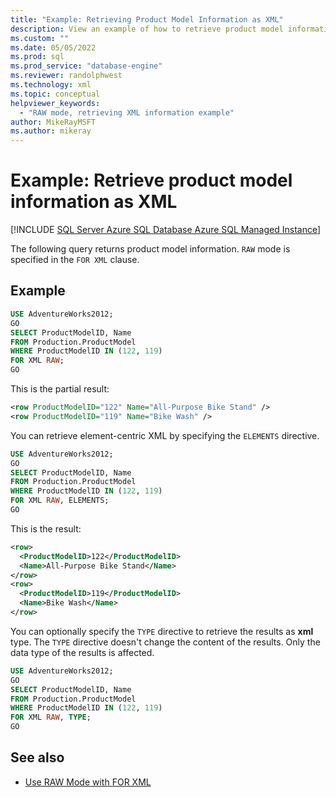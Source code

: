 ```yaml
---
title: "Example: Retrieving Product Model Information as XML"
description: View an example of how to retrieve product model information as XML by using RAW mode with the FOR XML clause.
ms.custom: ""
ms.date: 05/05/2022
ms.prod: sql
ms.prod_service: "database-engine"
ms.reviewer: randolphwest
ms.technology: xml
ms.topic: conceptual
helpviewer_keywords:
  - "RAW mode, retrieving XML information example"
author: MikeRayMSFT
ms.author: mikeray
---
```

# Example: Retrieve product model information as XML

[!INCLUDE [SQL Server Azure SQL Database Azure SQL Managed Instance](../../includes/applies-to-version/sql-asdb-asdbmi.md)]

The following query returns product model information. `RAW` mode is specified in the `FOR XML` clause.

## Example

```sql
USE AdventureWorks2012;
GO
SELECT ProductModelID, Name
FROM Production.ProductModel
WHERE ProductModelID IN (122, 119)
FOR XML RAW;
GO
```

This is the partial result:

```xml
<row ProductModelID="122" Name="All-Purpose Bike Stand" />
<row ProductModelID="119" Name="Bike Wash" />
```

You can retrieve element-centric XML by specifying the `ELEMENTS` directive.

```sql
USE AdventureWorks2012;
GO
SELECT ProductModelID, Name
FROM Production.ProductModel
WHERE ProductModelID IN (122, 119)
FOR XML RAW, ELEMENTS;
GO
```

This is the result:

```xml
<row>
  <ProductModelID>122</ProductModelID>
  <Name>All-Purpose Bike Stand</Name>
</row>
<row>
  <ProductModelID>119</ProductModelID>
  <Name>Bike Wash</Name>
</row>
```

You can optionally specify the `TYPE` directive to retrieve the results as **xml** type. The `TYPE` directive doesn't change the content of the results. Only the data type of the results is affected.

```sql
USE AdventureWorks2012;
GO
SELECT ProductModelID, Name
FROM Production.ProductModel
WHERE ProductModelID IN (122, 119)
FOR XML RAW, TYPE;
GO
```

## See also

- [Use RAW Mode with FOR XML](../../relational-databases/xml/use-raw-mode-with-for-xml.md)
